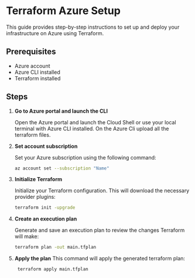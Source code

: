 # Terraform Azure Setup

This guide provides step-by-step instructions to set up and deploy your infrastructure on Azure using Terraform.

## Prerequisites

- Azure account
- Azure CLI installed
- Terraform installed

## Steps

1. **Go to Azure portal and launch the CLI**

   Open the Azure portal and launch the Cloud Shell or use your local terminal with Azure CLI installed. On the Azure Cli upload all the terraform files.

2. **Set account subscription**

   Set your Azure subscription using the following command:
   ```sh
   az account set --subscription "Name"
   ```
   
3. **Initialize Terraform**

   Initialize your Terraform configuration. This will download the necessary provider plugins:
   ```sh
   terraform init -upgrade
   ```
4. **Create an execution plan**

    Generate and save an execution plan to review the changes Terraform will make:
    ```sh
   terraform plan -out main.tfplan
   ```
5. **Apply the plan**
   This command will apply the generated terraform plan:
   ```sh
    terraform apply main.tfplan
